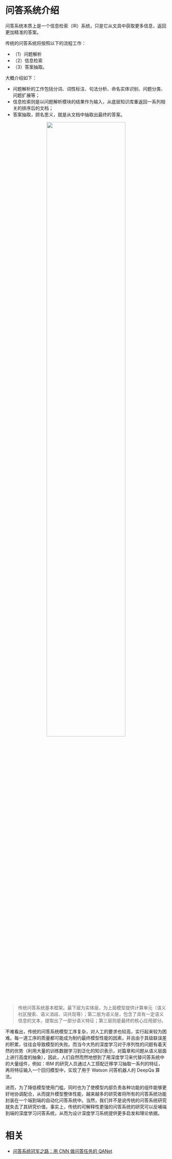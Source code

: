 

# 问答系统介绍

问答系统本质上是一个信息检索（IR）系统，只是它从文具中获取更多信息，返回更加精准的答案。

传统的问答系统将按照以下的流程工作：

- （1）问题解析
- （2）信息检索
- （3）答案抽取。

大概介绍如下：

- 问题解析的工作包括分词、词性标注、句法分析、命名实体识别、问题分类、问题扩展等；
- 信息检索则是以问题解析模块的结果作为输入，从底层知识库重返回一系列相关的排序后的文档；
- 答案抽取，顾名思义，就是从文档中抽取出最终的答案。




<p align="center">
    <img width="70%" height="70%" src="http://images.iterate.site/blog/image/20191011/p1vIXJ34gE9w.png?imageslim">
</p>

> 传统问答系统基本框架。最下层为实体层，为上层模型提供计算单元（语义社区搜索、语义消歧、词共现等）；第二层为语义层，包含了具有一定语义信息的文本，提取出了一部分语义特征；第三层则是最终的核心应用部分。

不难看出，传统的问答系统模型工序复杂，对人工的要求也较高，实行起来较为困难。每一道工序的质量都可能成为制约最终模型性能的因素，并且由于其级联误差的积累，往往会导致模型的失败。而当今大热的深度学习对于序列性的问题有着天然的优势（利用大量的训练数据学习到泛化的知识表示，对篇章和问题从语义层面上进行高度的抽象），因此，人们自然而然地想到了用深度学习来代替问答系统中的大量组件，例如：IBM 的研究人员通过人工搭配迁移学习抽取一系列的特征，再将特征输入一个回归模型中，实现了用于 Watson 问答机器人的 DeepQa 算法。

进而，为了降低模型使用门槛，同时也为了使模型内部负责各种功能的组件能够更好地协调配合，从而提升模型整体性能，越来越多的研究者将所有的问答系统功能封装在一个端到端的自动化问答系统中。当然，我们并不是说传统的问答系统研究就失去了其研究价值，事实上，传统的可解释性更强的问答系统的研究可以反哺端到端的深度学习问答系统，从而为设计深度学习系统提供更多启发和理论依据。


# 相关

- [问答系统冠军之路：用 CNN 做问答任务的 QANet](https://www.leiphone.com/news/201805/A1mkxTOKWrZOY64l.html)
